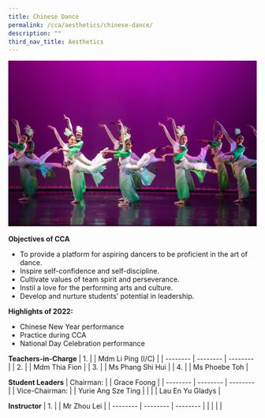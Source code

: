 ```yaml
---
title: Chinese Dance
permalink: /cca/aesthetics/chinese-dance/
description: ""
third_nav_title: Aesthetics
---
```

![](/images/Header-Photo-1024x683.jpg)

**Objectives of CCA**

*   To provide a platform for aspiring dancers to be proficient in the art of dance.
*   Inspire self-confidence and self-discipline.
*   Cultivate values of team spirit and perseverance.
*   Instil a love for the performing arts and culture.
*   Develop and nurture students’ potential in leadership.

**Highlights of 2022:**

*   Chinese New Year performance
*   Practice during CCA
*   National Day Celebration performance




**Teachers-in-Charge**
| 1. |  | Mdm Li Ping (I/C) |
| -------- | -------- | -------- |
| 2.     |      | Mdm Thia Fion     |
| 3.     |      | Ms Phang Shi Hui    |
| 4.     |      | Ms Phoebe Toh    |

**Student Leaders**
| Chairman: |  | Grace Foong |
| -------- | -------- | -------- |
| Vice-Chairman:    |      | Yurie Ang Sze Ting    |
|     |      | Lau En Yu Gladys    |


**Instructor**
| 1. |  | Mr Zhou Lei |
| -------- | -------- | -------- |
|     |      |     |